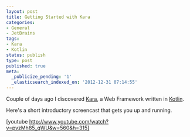 ```yaml
---
layout: post
title: Getting Started with Kara
categories:
- General
- JetBrains
tags:
- Kara
- Kotlin
status: publish
type: post
published: true
meta:
  _publicize_pending: '1'
  _elasticsearch_indexed_on: '2012-12-31 07:14:55'
---
```

Couple of days ago I discovered <a href="http://github.com/tinymission/kara">Kara</a>, a Web Framework written in <a href="http://kotlin.jetbrains.org">Kotlin</a>. 

Here's a short introductory screencast that gets you up and running. 

[youtube http://www.youtube.com/watch?v=pvzMh85_qWU&w=560&h=315]

